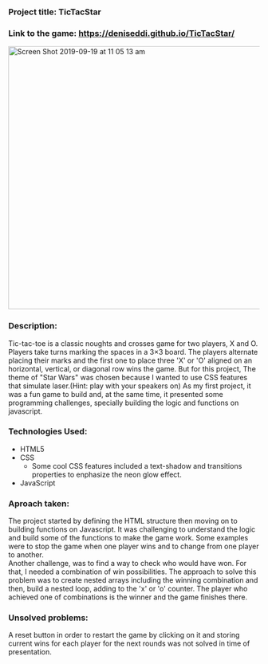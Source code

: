 



### Project title: TicTacStar
### Link to the game: https://deniseddi.github.io/TicTacStar/  

<img width="528" alt="Screen Shot 2019-09-19 at 11 05 13 am" src="https://user-images.githubusercontent.com/45111486/65211508-50870200-dae2-11e9-906e-400a538931a8.png">
	
### Description:  
Tic-tac-toe is a classic noughts and crosses game for two players, X and O. Players take turns marking the spaces in a 3×3 board. The players alternate placing their marks and the first one to place three 'X' or 'O' aligned on an horizontal, vertical, or diagonal row wins the game. But for this project, The theme of "Star Wars" was chosen because I wanted to use CSS features that simulate laser.(Hint: play with your speakers on) As my first project, it was a fun game to build and, at the same time, it presented some programming challenges, specially building the logic and functions on javascript. 

### Technologies Used:  
* HTML5  
* CSS
  * Some cool CSS features included a text-shadow and transitions properties to enphasize the neon glow effect.
* JavaScript  


### Aproach taken:  
The project started by defining the HTML structure then moving on to building functions on Javascript. It was challenging to understand the logic and  build some of the functions to make the game work. Some examples were to stop the game when one player wins and to change from one player to another.  
Another challenge, was to find a way to check who would have won. For that, I needed a combination of win possibilities. The approach to solve this problem was to create nested arrays including the winning combination and then, build a nested loop, adding to the 'x' or 'o' counter. The player who achieved one of combinations is the winner and the game finishes there.  

### Unsolved problems:  
A reset button in order to restart the game by clicking on it and storing current wins for each player for the next rounds was not solved in time of presentation. 












